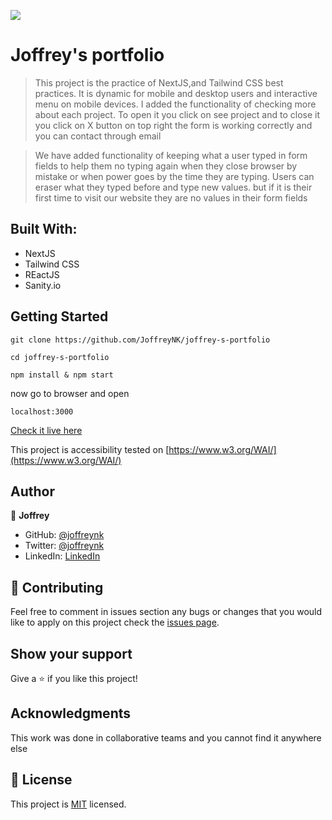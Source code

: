 ![](https://img.shields.io/badge/Microverse-blueviolet)

# Joffrey's portfolio

> This project is the practice of NextJS,and Tailwind CSS best practices. It is dynamic for mobile and desktop users and interactive menu on mobile devices.
> I added the functionality of checking more about each project.  To open it you click on see project and to close it you click on X button on top right 
> the form is working correctly and you can contact through email


> We have added functionality of keeping what a user typed in form fields to help them no typing again when they close browser by mistake or when power goes by the time they are typing.
> Users can eraser what they typed before and type new values. but if it is their first time to visit our website they are no values in their form fields

## Built With:

- NextJS
- Tailwind CSS
- REactJS
- Sanity.io



## Getting Started

```
git clone https://github.com/JoffreyNK/joffrey-s-portfolio
```

``` 
cd joffrey-s-portfolio 

npm install & npm start 
```


now go to browser and open 

```
localhost:3000
```

[Check it live here](https://joffrey-portfolio.netlify.app/)

This project is accessibility tested  on [https://www.w3.org/WAI/](https://www.w3.org/WAI/)


## Author

👤 **Joffrey**

- GitHub: [@joffreynk](https://github.com/JoffreyNK)
- Twitter: [@joffreynk](https://twitter.com/home)
- LinkedIn: [LinkedIn](https://www.linkedin.com/in/joffrey-nkeshimana-15b8aa1b3/)


## 🤝 Contributing

Feel free to comment in issues section any bugs or changes that you would like to apply on this project
check the [issues page](../../issues/).

## Show your support

Give a ⭐️ if you like this project!

## Acknowledgments

This work was done in collaborative teams  and you cannot find it anywhere else

## 📝 License

This project is [MIT](./MIT.md) licensed.
